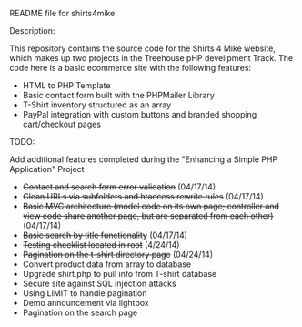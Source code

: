 README file for shirts4mike

Description:

This repository contains the source code for the Shirts 4 Mike website, which makes up two projects
in the Treehouse pHP develipment Track. The code here is a basic ecommerce site with the following features:

- HTML to PHP Template
- Basic contact form built with the PHPMailer Library
- T-Shirt inventory structured as an array
- PayPal integration with custom buttons and branded shopping cart/checkout pages

TODO:

Add additional features completed during the "Enhancing a Simple PHP Application" Project

- ~~Contact and search form error validation~~ (04/17/14)
- ~~Clean URLs via subfolders and htaccess rewrite rules~~ (04/17/14)
- ~~Basic MVC architecture (model code on its own page; controller and view code share another page, but are separated from each other)~~ (04/17/14)
- ~~Basic search by title functionality~~ (04/17/14)
- ~~Testing checklist located in root~~ (4/24/14)
- ~~Pagination on the t-shirt directory page~~ (04/24/14)
- Convert product data from array to database
- Upgrade shirt.php to pull info from T-shirt database
- Secure site against SQL injection attacks
- Using LIMIT to handle pagination
- Demo announcement via lightbox
- Pagination on the search page
